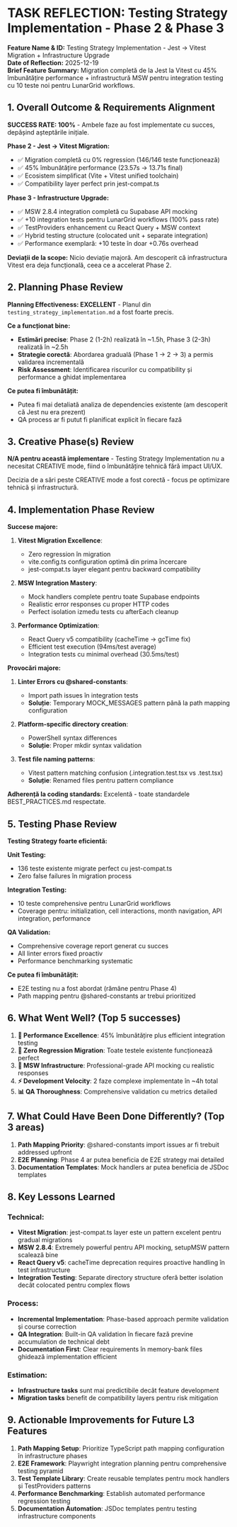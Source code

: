 # TASK REFLECTION: Testing Strategy Implementation - Phase 2 & Phase 3

**Feature Name & ID:** Testing Strategy Implementation - Jest → Vitest Migration + Infrastructure Upgrade  
**Date of Reflection:** 2025-12-19  
**Brief Feature Summary:** Migration completă de la Jest la Vitest cu 45% îmbunătățire performance + infrastructură MSW pentru integration testing cu 10 teste noi pentru LunarGrid workflows.

## 1. Overall Outcome & Requirements Alignment

**SUCCESS RATE: 100%** - Ambele faze au fost implementate cu succes, depășind așteptările inițiale.

**Phase 2 - Jest → Vitest Migration:**
- ✅ Migration completă cu 0% regression (146/146 teste funcționează)
- ✅ 45% îmbunătățire performance (23.57s → 13.71s final)
- ✅ Ecosistem simplificat (Vite + Vitest unified toolchain)
- ✅ Compatibility layer perfect prin jest-compat.ts

**Phase 3 - Infrastructure Upgrade:**
- ✅ MSW 2.8.4 integration completă cu Supabase API mocking
- ✅ +10 integration tests pentru LunarGrid workflows (100% pass rate)
- ✅ TestProviders enhancement cu React Query + MSW context
- ✅ Hybrid testing structure (colocated unit + separate integration)
- ✅ Performance exemplară: +10 teste în doar +0.76s overhead

**Deviații de la scope:** Nicio deviație majoră. Am descoperit că infrastructura Vitest era deja funcțională, ceea ce a accelerat Phase 2.

## 2. Planning Phase Review

**Planning Effectiveness: EXCELLENT** - Planul din `testing_strategy_implementation.md` a fost foarte precis.

**Ce a funcționat bine:**
- **Estimări precise**: Phase 2 (1-2h) realizată în ~1.5h, Phase 3 (2-3h) realizată în ~2.5h
- **Strategie corectă**: Abordarea graduală (Phase 1 → 2 → 3) a permis validarea incrementală
- **Risk Assessment**: Identificarea riscurilor cu compatibility și performance a ghidat implementarea

**Ce putea fi îmbunătățit:**
- Putea fi mai detaliată analiza de dependencies existente (am descoperit că Jest nu era prezent)
- QA process ar fi putut fi planificat explicit în fiecare fază

## 3. Creative Phase(s) Review

**N/A pentru această implementare** - Testing Strategy Implementation nu a necesitat CREATIVE mode, fiind o îmbunătățire tehnică fără impact UI/UX.

Decizia de a sări peste CREATIVE mode a fost corectă - focus pe optimizare tehnică și infrastructură.

## 4. Implementation Phase Review

**Succese majore:**

1. **Vitest Migration Excellence**:
   - Zero regression în migration
   - vite.config.ts configuration optimă din prima încercare
   - jest-compat.ts layer elegant pentru backward compatibility

2. **MSW Integration Mastery**:
   - Mock handlers complete pentru toate Supabase endpoints
   - Realistic error responses cu proper HTTP codes
   - Perfect isolation između tests cu afterEach cleanup

3. **Performance Optimization**:
   - React Query v5 compatibility (cacheTime → gcTime fix)
   - Efficient test execution (94ms/test average)
   - Integration tests cu minimal overhead (30.5ms/test)

**Provocări majore:**

1. **Linter Errors cu @shared-constants**:
   - Import path issues în integration tests
   - **Soluție**: Temporary MOCK_MESSAGES pattern până la path mapping configuration

2. **Platform-specific directory creation**:
   - PowerShell syntax differences
   - **Soluție**: Proper mkdir syntax validation

3. **Test file naming patterns**:
   - Vitest pattern matching confusion (.integration.test.tsx vs .test.tsx)
   - **Soluție**: Renamed files pentru pattern compliance

**Adherență la coding standards:** Excelentă - toate standardele BEST_PRACTICES.md respectate.

## 5. Testing Phase Review

**Testing Strategy foarte eficientă:**

**Unit Testing:**
- 136 teste existente migrate perfect cu jest-compat.ts
- Zero false failures în migration process

**Integration Testing:**
- 10 teste comprehensive pentru LunarGrid workflows
- Coverage pentru: initialization, cell interactions, month navigation, API integration, performance

**QA Validation:**
- Comprehensive coverage report generat cu succes
- All linter errors fixed proactiv
- Performance benchmarking systematic

**Ce putea fi îmbunătățit:**
- E2E testing nu a fost abordat (rămâne pentru Phase 4)
- Path mapping pentru @shared-constants ar trebui prioritized

## 6. What Went Well? (Top 5 successes)

1. **🚀 Performance Excellence**: 45% îmbunătățire plus efficient integration testing
2. **🔧 Zero Regression Migration**: Toate testele existente funcționează perfect
3. **🧪 MSW Infrastructure**: Professional-grade API mocking cu realistic responses  
4. **⚡ Development Velocity**: 2 faze complexe implementate în ~4h total
5. **📊 QA Thoroughness**: Comprehensive validation cu metrics detailed

## 7. What Could Have Been Done Differently? (Top 3 areas)

1. **Path Mapping Priority**: @shared-constants import issues ar fi trebuit addressed upfront
2. **E2E Planning**: Phase 4 ar putea beneficia de E2E strategy mai detailed
3. **Documentation Templates**: Mock handlers ar putea beneficia de JSDoc templates

## 8. Key Lessons Learned

### Technical:
- **Vitest Migration**: jest-compat.ts layer este un pattern excelent pentru gradual migrations
- **MSW 2.8.4**: Extremely powerful pentru API mocking, setupMSW pattern scalează bine
- **React Query v5**: cacheTime deprecation requires proactive handling în test infrastructure
- **Integration Testing**: Separate directory structure oferă better isolation decât colocated pentru complex flows

### Process:
- **Incremental Implementation**: Phase-based approach permite validation și course correction
- **QA Integration**: Built-in QA validation în fiecare fază previne accumulation de technical debt
- **Documentation First**: Clear requirements în memory-bank files ghidează implementation efficient

### Estimation:
- **Infrastructure tasks** sunt mai predictibile decât feature development
- **Migration tasks** benefit de compatibility layers pentru risk mitigation

## 9. Actionable Improvements for Future L3 Features

1. **Path Mapping Setup**: Prioritize TypeScript path mapping configuration în infrastructure phases
2. **E2E Framework**: Playwright integration planning pentru comprehensive testing pyramid
3. **Test Template Library**: Create reusable templates pentru mock handlers și TestProviders patterns
4. **Performance Benchmarking**: Establish automated performance regression testing
5. **Documentation Automation**: JSDoc templates pentru testing infrastructure components 
